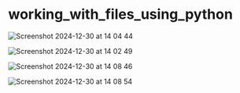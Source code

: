 # working_with_files_using_python

![Screenshot 2024-12-30 at 14 04 44](https://github.com/user-attachments/assets/db9bef07-e8d5-4f29-832a-a9c5863ed974)

![Screenshot 2024-12-30 at 14 02 49](https://github.com/user-attachments/assets/f34f2e9a-f727-4950-a84a-6bd9e4c3f16e)

![Screenshot 2024-12-30 at 14 08 46](https://github.com/user-attachments/assets/90482fda-ebb7-400c-b4e4-21a801047f69)

![Screenshot 2024-12-30 at 14 08 54](https://github.com/user-attachments/assets/01ae25c8-cb28-4076-b36a-082e91913dd0)




